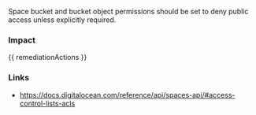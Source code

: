 
Space bucket and bucket object permissions should be set to deny public access unless explicitly required.


### Impact
<!-- Add Impact here -->

<!-- DO NOT CHANGE -->
{{ remediationActions }}

### Links
- https://docs.digitalocean.com/reference/api/spaces-api/#access-control-lists-acls


